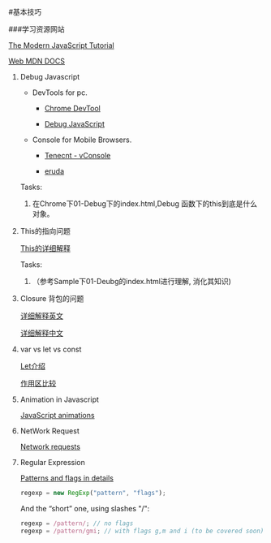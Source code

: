 #基本技巧

###学习资源网站    

[The Modern JavaScript Tutorial](https://javascript.info/)

[Web MDN DOCS](https://developer.mozilla.org/en-US/docs/Web/JavaScript/Guide/Introduction)


1. Debug Javascript
   
   * DevTools for pc.

        * [Chrome DevTool](https://developer.chrome.com/docs/devtools/)

        * [Debug JavaScript](https://developer.chrome.com/docs/devtools/javascript/)
   * Console for Mobile Browsers.

        * [Tenecnt - vConsole](https://github.com/Tencent/vConsole)

        * [eruda](https://github.com/liriliri/eruda)

    Tasks:
      1. 在Chrome下01-Debug下的index.html,Debug 函数下的this到底是什么对象。

2. This的指向问题

    [This的详细解释](https://developer.mozilla.org/en-US/docs/Web/JavaScript/Reference/Operators/this)

    Tasks:
    1. （参考Sample下01-Deubg的index.html进行理解, 消化其知识)

3. Closure 背包的问题

    [详细解释英文](https://developer.mozilla.org/en-US/docs/Web/JavaScript/Closures)

    [详细解释中文](https://www.ruanyifeng.com/blog/2009/08/learning_javascript_closures.html)

4. var vs let vs const

     [Let介绍](https://developer.mozilla.org/en-US/docs/Web/JavaScript/Reference/Statements/let)

     [作用区比较](https://blog.csdn.net/tjcjava/article/details/90480473)

5. Animation in Javascript

    [JavaScript animations](https://javascript.info/js-animation)

6. NetWork Request

    [Network requests](https://javascript.info/network)

7. Regular Expression

    [Patterns and flags in details](https://javascript.info/regexp-introduction)

    ```javascript
    regexp = new RegExp("pattern", "flags");
    ```
    And the “short” one, using slashes "/":

    ```javascript
    regexp = /pattern/; // no flags
    regexp = /pattern/gmi; // with flags g,m and i (to be covered soon)
    ```



